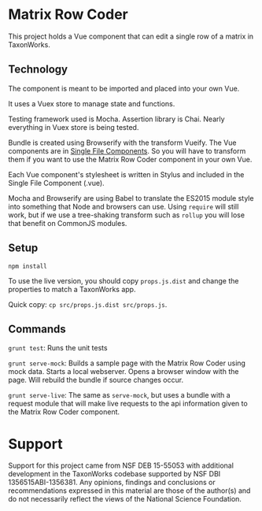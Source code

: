 # Matrix Row Coder

This project holds a Vue component that can edit a single row of a matrix in TaxonWorks.

## Technology

The component is meant to be imported and placed into your own Vue.

It uses a Vuex store to manage state and functions.

Testing framework used is Mocha. Assertion library is Chai. Nearly everything in Vuex store is being tested.

Bundle is created using Browserify with the transform Vueify. The Vue components are in [Single File Components](https://vuejs.org/v2/guide/single-file-components.html). So you will have to transform them if you want to use the Matrix Row Coder component in your own Vue.

Each Vue component's stylesheet is written in Stylus and included in the Single File Component (.vue).

Mocha and Browserify are using Babel to translate the ES2015 module style into something that Node and browsers can use. Using `require` will still work, but if we use a tree-shaking transform such as `rollup` you will lose that benefit on CommonJS modules.

## Setup

`npm install`

To use the live version, you should copy `props.js.dist` and change the properties to match a TaxonWorks app.

Quick copy: `cp src/props.js.dist src/props.js`.

## Commands

`grunt test`: Runs the unit tests

`grunt serve-mock`: Builds a sample page with the Matrix Row Coder using mock data. Starts a local webserver. Opens a browser window with the page. Will rebuild the bundle if source changes occur.

`grunt serve-live`: The same as `serve-mock`, but uses a bundle with a request module that will make live requests to the api information given to the Matrix Row Coder component.


# Support

Support for this project came from NSF DEB 15-55053 with additional development in the TaxonWorks codebase supported by NSF DBI 1356515ABI-1356381.  Any opinions, findings and conclusions or recommendations expressed in this material are those of the author(s) and do not necessarily reflect the views of the National Science Foundation. 

